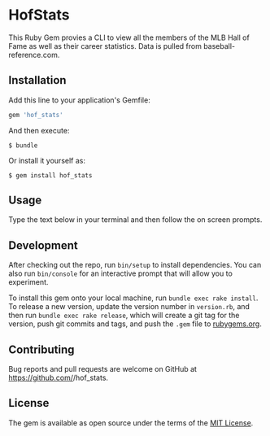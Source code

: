 # HofStats

This Ruby Gem provies a CLI to view all the members of the MLB Hall of Fame as well as their career statistics.  Data is pulled from baseball-reference.com.

## Installation

Add this line to your application's Gemfile:

```ruby
gem 'hof_stats'
```

And then execute:

    $ bundle

Or install it yourself as:

    $ gem install hof_stats

## Usage

Type the text below in your terminal and then follow the on screen prompts.

## Development

After checking out the repo, run `bin/setup` to install dependencies. You can also run `bin/console` for an interactive prompt that will allow you to experiment.

To install this gem onto your local machine, run `bundle exec rake install`. To release a new version, update the version number in `version.rb`, and then run `bundle exec rake release`, which will create a git tag for the version, push git commits and tags, and push the `.gem` file to [rubygems.org](https://rubygems.org).

## Contributing

Bug reports and pull requests are welcome on GitHub at https://github.com/<github username>/hof_stats.

## License

The gem is available as open source under the terms of the [MIT License](http://opensource.org/licenses/MIT).
